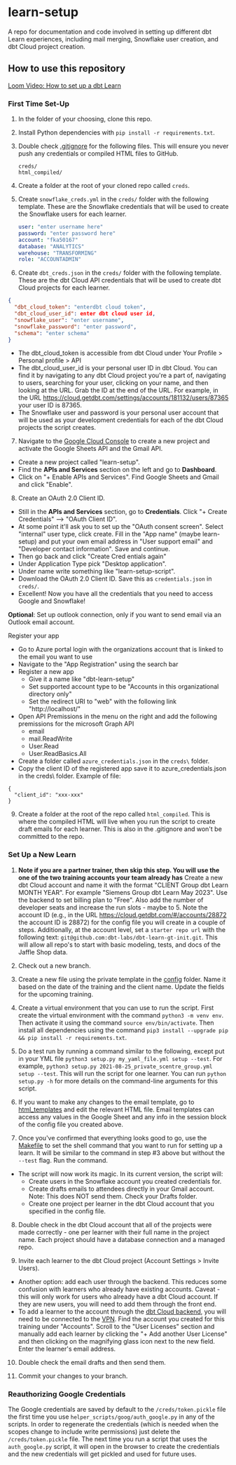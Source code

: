 # learn-setup

A repo for documentation and code involved in setting up different dbt Learn experiences, including mail merging, Snowflake user creation, and dbt Cloud project creation.

## How to use this repository

<!-- TODO: make new Loom video that includes the dbt Cloud project creation -->

[Loom Video: How to set up a dbt Learn](https://www.loom.com/share/59561da83d9b4dc59d22aaa0dc95c7e9)

### First Time Set-Up

1. In the folder of your choosing, clone this repo.

2. Install Python dependencies with `pip install -r requirements.txt`.

3. Double check [.gitignore](.gitignore) for the following files. This will ensure you never push any credentials or compiled HTML files to GitHub.

   ```
   creds/
   html_compiled/
   ```

4. Create a folder at the root of your cloned repo called `creds`.

5. Create `snowflake_creds.yml` in the `creds/` folder with the following template. These are the Snowflake credentials that will be used to create the Snowflake users for each learner.

   ```yml
   user: "enter username here"
   password: "enter password here"
   account: "fka50167"
   database: "ANALYTICS"
   warehouse: "TRANSFORMING"
   role: "ACCOUNTADMIN"
   ```

6. Create `dbt_creds.json` in the `creds/` folder with the following template. These are the dbt Cloud API credentials that will be used to create dbt Cloud projects for each learner.

  ```json
  {
    "dbt_cloud_token": "enterdbt cloud token",
    "dbt_cloud_user_id": enter dbt cloud user id,
    "snowflake_user": "enter username",
    "snowflake_password": "enter password",
    "schema": "enter schema"
  }
  ```

  - The dbt_cloud_token is accessible from dbt Cloud under Your Profile > Personal profile > API
  - The dbt_cloud_user_id is your personal user ID in dbt Cloud. You can find it by navigating to any dbt Cloud project you're a part of, navigating to users, searching for your user, clicking on your name, and then looking at the URL. Grab the ID at the end of the URL. For example, in the URL https://cloud.getdbt.com/settings/accounts/181132/users/87365 your user ID is 87365.
  - The Snowflake user and password is your personal user account that will be used as your development credentials for each of the dbt Cloud projects the script creates.

7. Navigate to the [Google Cloud Console](https://console.cloud.google.com/home) to create a new project and activate the Google Sheets API and the Gmail API.

- Create a new project called "learn-setup".
- Find the **APIs and Services** section on the left and go to **Dashboard**.
- Click on "+ Enable APIs and Services". Find Google Sheets and Gmail and click "Enable".

8. Create an OAuth 2.0 Client ID.

- Still in the **APIs and Services** section, go to **Credentials**. Click "+ Create Credentials" --> "OAuth Client ID".
- At some point it'll ask you to set up the "OAuth consent screen". Select "internal" user type, click create. Fill in the "App name" (maybe learn-setup) and put your own email address in "User support email" and "Developer contact information". Save and continue. 
- Then go back and click "Create Cred entials again"
- Under Application Type pick "Desktop application".
- Under name write something like "learn-setup-script".
- Download the OAuth 2.0 Client ID. Save this as `credentials.json` in `creds/`.
- Excellent! Now you have all the credentials that you need to access Google and Snowflake!

**Optional**: Set up outlook connection, only if you want to send email via an Outlook email account.

Register your app

- Go to Azure portal login with the organizations account that is linked to the email you want to use
- Navigate to the "App Registration" using the search bar
- Register a new app
   - Give it a name like "dbt-learn-setup"
   - Set supported account type to be "Accounts in this organizational directory only"
   - Set the redirect URI to "web" with the following link "http://localhost/"
- Open API Premissions in the menu on the right and add the following premissions for the microsoft Graph API
   - email
   - mail.ReadWrite
   - User.Read
   - User.ReadBasics.All
- Create a folder called `azure_credentials.json` in the `creds\` folder. 
- Copy the client ID of the registered app save it to azure_credentials.json in the creds\ folder. Example of file:

```
{
  "client_id": "xxx-xxx"
}
```


9. Create a folder at the root of the repo called `html_compiled`. This is where the compiled HTML will live when you run the script to create draft emails for each learner. This is also in the .gitignore and won't be committed to the repo.
   

### Set Up a New Learn

1. **Note if you are a partner trainer, then skip this step. You will use the one of the two training accounts your team already has**
Create a new dbt Cloud account and name it with the format "CLIENT Group dbt Learn MONTH YEAR". For example "Siemens Group dbt Learn May 2023". Use the backend to set billing plan to "Free". Also add the number of developer seats and increase the run slots - maybe to 5. Note the account ID (e.g., in the URL https://cloud.getdbt.com/#/accounts/28872 the account ID is 28872) for the config file you will create in a couple of steps.  Additionally, at the account level, set a `starter repo url` with the following text: `git@github.com:dbt-labs/dbt-learn-gt-init.git`.  This will allow all repo's to start with basic modeling, tests, and docs of the Jaffle Shop data.

2. Check out a new branch.

3. Create a new file using the private template in the [config](config) folder. Name it based on the date of the training and the client name. Update the fields for the upcoming training.

4. Create a virtual environment that you can use to run the script. First create the virtual environment with the command `python3 -m venv env`. Then activate it using the command `source env/bin/activate`. Then install all dependencies using the command `pip3 install --upgrade pip && pip install -r requirements.txt`.

5. Do a test run by running a command similar to the following, except put in your YML file `python3 setup.py my_yaml_file.yml setup --test`. For example, `python3 setup.py 2021-08-25_private_scentre_group.yml setup --test`. This will run the script for one learner. You can run `python setup.py -h` for more details on the command-line arguments for this script.

6. If you want to make any changes to the email template, go to [html_templates](html_templates) and edit the relevant HTML file. Email templates can access any values in the Google Sheet and any info in the session block of the config file you created above.

7. Once you've confirmed that everything looks good to go, use the [Makefile](Makefile) to set the shell command that you want to run for setting up a learn. It will be similar to the command in step #3 above but without the `--test` flag. Run the command.

- The script will now work its magic. In its current version, the script will:
  - Create users in the Snowflake account you created credentials for.
  - Create drafts emails to attendees directly in your Gmail account. Note: This does NOT send them. Check your Drafts folder.
  - Create one project per learner in the dbt Cloud account that you specified in the config file.

8. Double check in the dbt Cloud account that all of the projects were made correctly - one per learner with their full name in the project name. Each project should have a database connection and a managed repo.

9. Invite each learner to the dbt Cloud project (Account Settings > Invite Users).
  - Another option: add each user through the backend. This reduces some confusion with learners who already have existing accounts. Caveat - this will only work for users who already have a dbt Cloud account. If they are new users, you will need to add them through the front end.
  - To add a learner to the account through the [dbt Cloud backend](https://cloud.getdbt.com/backend/), you will need to be connected to the [VPN](https://www.notion.so/dbtlabs/VPN-Setup-Guide-e169db2aa0a24bfeb16396f92cadfb20). Find the account you created for this training under "Accounts". Scroll to the "User Licenses" section and manually add each learner by clicking the "+ Add another User License" and then clicking on the magnifying glass icon next to the new field. Enter the learner's email address. 

10. Double check the email drafts and then send them.

11. Commit your changes to your branch.


### Reauthorizing Google Credentials
The Google credentials are saved by default to the `/creds/token.pickle` file the first time you use `helper_scripts/goog/auth_google.py` in any of the scripts. In order to regenerate the credentials (which is needed when the scopes change to include write permissions) just delete the `/creds/token.pickle` file. The next time you run a script that uses the `auth_google.py` script, it will open in the browser to create the credentials and the new credentials will get pickled and used for future uses.
